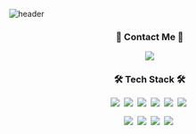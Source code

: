 
![header](https://capsule-render.vercel.app/api?type=slice&color=gradient&height=200&section=header&text=Eunjin%20Heo&fontSize=60&fontColor=000000&customColorList=0,2,2,5,30,12,16,18,0)


<h3 align="center">🌈 Contact Me 🌈</h3>
<p align="center">
  <a href="mailto:eunjinhh131@gmail.com"><img src="https://img.shields.io/badge/Gmail-d14836?style=flat-square&logo=Gmail&logoColor=white&link=eunjinhh131@gmail.com"/></a>
</p>

<h3 align="center">🛠 Tech Stack 🛠</h3>
<p align="center">
  <img src="https://img.shields.io/badge/C++-00599C?style=flat-square&logo=C%2B%2B&logoColor=white"/></a>&nbsp 
  <img src="https://img.shields.io/badge/Java-007396?style=flat-square&logo=Java&logoColor=white"/></a>&nbsp
  <img src="https://img.shields.io/badge/Python-3766AB?style=flat-square&logo=Python&logoColor=white"/></a>&nbsp
  <img src="https://img.shields.io/badge/Flask-339933?style=flat-square&logo=Flask&logoColor=white"/></a>&nbsp 
  <img src="https://img.shields.io/badge/Pytorch-d12833?style=flat-square&logo=Pytorch&logoColor=white"/></a>&nbsp
  <img src="https://img.shields.io/badge/HuggingFace-E6B91E?style=flat-square&logo=huggingface&logoColor=white"/></a>&nbsp
</p>
<p align="center">
  <img src="https://img.shields.io/badge/Elasticsearch-339922?style=flat-square&logo=Elasticsearch&logoColor=white"/></a>&nbsp 
  <img src="https://img.shields.io/badge/Mysql-E4B91E?style=flat-square&logo=MySql&logoColor=white"/></a>&nbsp 
  <img src="https://img.shields.io/badge/Mongodb-092E20?style=flat-square&logo=Mongodb&logoColor=white"/></a>&nbsp 
  <img src="https://img.shields.io/badge/Mariadb-1239EA?style=flat-square&logo=Mariadb&logoColor=white"/></a>&nbsp 
</p>


<!--
**eunaoeh/eunaoeh** is a ✨ _special_ ✨ repository because its `README.md` (this file) appears on your GitHub profile.

Here are some ideas to get you started:

- 🔭 I’m currently working on ...
- 🌱 I’m currently learning ...
- 👯 I’m looking to collaborate on ...
- 🤔 I’m looking for help with ...
- 💬 Ask me about ...
- 📫 How to reach me: ...
- 😄 Pronouns: ...
- ⚡ Fun fact: ...
-->
